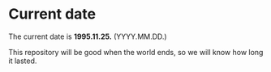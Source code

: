 # Current date

The current date is **1995.11.25.** (YYYY.MM.DD.)

This repository will be good when the world ends, so we will know how long it lasted.